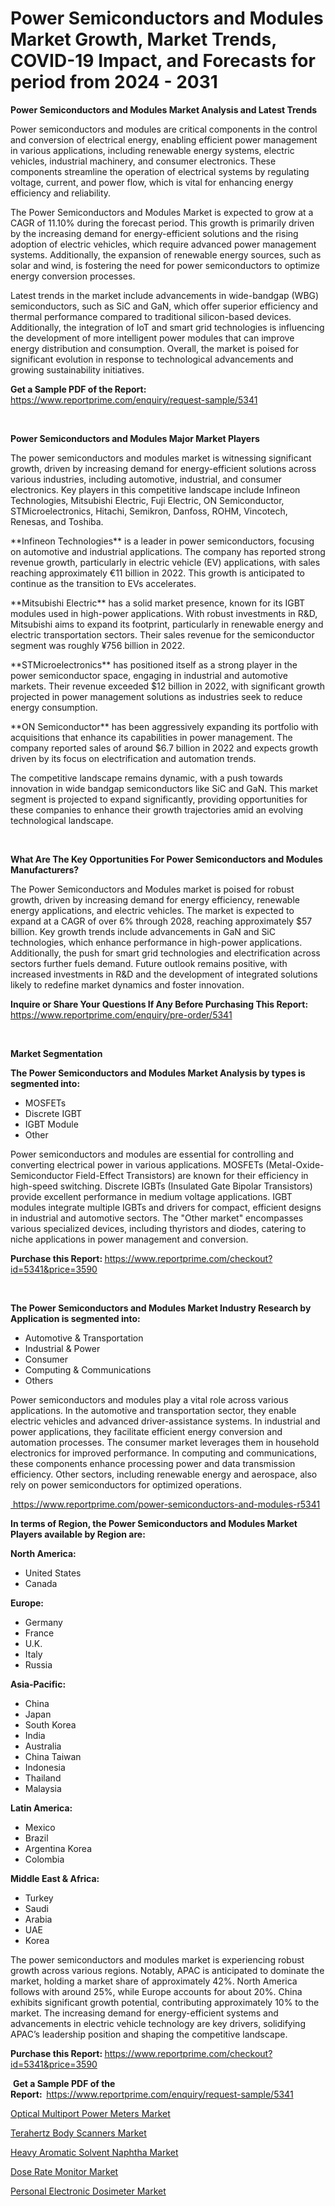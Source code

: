 <p><h1>Power Semiconductors and Modules Market Growth, Market Trends, COVID-19 Impact, and Forecasts for period from 2024 - 2031</h1></p><p><strong>Power Semiconductors and Modules Market Analysis and Latest Trends</strong></p>
<p><p>Power semiconductors and modules are critical components in the control and conversion of electrical energy, enabling efficient power management in various applications, including renewable energy systems, electric vehicles, industrial machinery, and consumer electronics. These components streamline the operation of electrical systems by regulating voltage, current, and power flow, which is vital for enhancing energy efficiency and reliability.</p><p>The Power Semiconductors and Modules Market is expected to grow at a CAGR of 11.10% during the forecast period. This growth is primarily driven by the increasing demand for energy-efficient solutions and the rising adoption of electric vehicles, which require advanced power management systems. Additionally, the expansion of renewable energy sources, such as solar and wind, is fostering the need for power semiconductors to optimize energy conversion processes.</p><p>Latest trends in the market include advancements in wide-bandgap (WBG) semiconductors, such as SiC and GaN, which offer superior efficiency and thermal performance compared to traditional silicon-based devices. Additionally, the integration of IoT and smart grid technologies is influencing the development of more intelligent power modules that can improve energy distribution and consumption. Overall, the market is poised for significant evolution in response to technological advancements and growing sustainability initiatives.</p></p>
<p><strong>Get a Sample PDF of the Report:&nbsp;</strong> <a href="https://www.reportprime.com/enquiry/request-sample/5341">https://www.reportprime.com/enquiry/request-sample/5341</a></p>
<p>&nbsp;</p>
<p><strong>Power Semiconductors and Modules Major Market Players</strong></p>
<p><p>The power semiconductors and modules market is witnessing significant growth, driven by increasing demand for energy-efficient solutions across various industries, including automotive, industrial, and consumer electronics. Key players in this competitive landscape include Infineon Technologies, Mitsubishi Electric, Fuji Electric, ON Semiconductor, STMicroelectronics, Hitachi, Semikron, Danfoss, ROHM, Vincotech, Renesas, and Toshiba.</p><p>**Infineon Technologies** is a leader in power semiconductors, focusing on automotive and industrial applications. The company has reported strong revenue growth, particularly in electric vehicle (EV) applications, with sales reaching approximately €11 billion in 2022. This growth is anticipated to continue as the transition to EVs accelerates.</p><p>**Mitsubishi Electric** has a solid market presence, known for its IGBT modules used in high-power applications. With robust investments in R&D, Mitsubishi aims to expand its footprint, particularly in renewable energy and electric transportation sectors. Their sales revenue for the semiconductor segment was roughly ¥756 billion in 2022.</p><p>**STMicroelectronics** has positioned itself as a strong player in the power semiconductor space, engaging in industrial and automotive markets. Their revenue exceeded $12 billion in 2022, with significant growth projected in power management solutions as industries seek to reduce energy consumption.</p><p>**ON Semiconductor** has been aggressively expanding its portfolio with acquisitions that enhance its capabilities in power management. The company reported sales of around $6.7 billion in 2022 and expects growth driven by its focus on electrification and automation trends.</p><p>The competitive landscape remains dynamic, with a push towards innovation in wide bandgap semiconductors like SiC and GaN. This market segment is projected to expand significantly, providing opportunities for these companies to enhance their growth trajectories amid an evolving technological landscape.</p></p>
<p>&nbsp;</p>
<p><strong>What Are The Key Opportunities For Power Semiconductors and Modules Manufacturers?</strong></p>
<p><p>The Power Semiconductors and Modules market is poised for robust growth, driven by increasing demand for energy efficiency, renewable energy applications, and electric vehicles. The market is expected to expand at a CAGR of over 6% through 2028, reaching approximately $57 billion. Key growth trends include advancements in GaN and SiC technologies, which enhance performance in high-power applications. Additionally, the push for smart grid technologies and electrification across sectors further fuels demand. Future outlook remains positive, with increased investments in R&D and the development of integrated solutions likely to redefine market dynamics and foster innovation.</p></p>
<p><strong>Inquire or Share Your Questions If Any Before Purchasing This Report:</strong> <a href="https://www.reportprime.com/enquiry/pre-order/5341">https://www.reportprime.com/enquiry/pre-order/5341</a></p>
<p>&nbsp;</p>
<p><strong>Market Segmentation</strong></p>
<p><strong>The Power Semiconductors and Modules Market Analysis by types is segmented into:</strong></p>
<p><ul><li>MOSFETs</li><li>Discrete IGBT</li><li>IGBT Module</li><li>Other</li></ul></p>
<p><p>Power semiconductors and modules are essential for controlling and converting electrical power in various applications. MOSFETs (Metal-Oxide-Semiconductor Field-Effect Transistors) are known for their efficiency in high-speed switching. Discrete IGBTs (Insulated Gate Bipolar Transistors) provide excellent performance in medium voltage applications. IGBT modules integrate multiple IGBTs and drivers for compact, efficient designs in industrial and automotive sectors. The "Other market" encompasses various specialized devices, including thyristors and diodes, catering to niche applications in power management and conversion.</p></p>
<p><strong>Purchase this Report:&nbsp;</strong><a href="https://www.reportprime.com/checkout?id=5341&price=3590">https://www.reportprime.com/checkout?id=5341&price=3590</a></p>
<p>&nbsp;</p>
<p><strong>The Power Semiconductors and Modules Market Industry Research by Application is segmented into:</strong></p>
<p><ul><li>Automotive & Transportation</li><li>Industrial & Power</li><li>Consumer</li><li>Computing & Communications</li><li>Others</li></ul></p>
<p><p>Power semiconductors and modules play a vital role across various applications. In the automotive and transportation sector, they enable electric vehicles and advanced driver-assistance systems. In industrial and power applications, they facilitate efficient energy conversion and automation processes. The consumer market leverages them in household electronics for improved performance. In computing and communications, these components enhance processing power and data transmission efficiency. Other sectors, including renewable energy and aerospace, also rely on power semiconductors for optimized operations.</p></p>
<p><a href="https://www.reportprime.com/power-semiconductors-and-modules-r5341">&nbsp;https://www.reportprime.com/power-semiconductors-and-modules-r5341</a></p>
<p><strong>In terms of Region, the Power Semiconductors and Modules Market Players available by Region are:</strong></p>
<p>
    <p> <strong> North America: </strong>
        <ul>
            <li>United States</li>
            <li>Canada</li>
        </ul>
        </p> 
    <p> <strong> Europe: </strong>
        <ul>
            <li>Germany</li>
            <li>France</li>
            <li>U.K.</li>
            <li>Italy</li>
            <li>Russia</li>
        </ul>
        </p> 
    <p> <strong> Asia-Pacific: </strong>
        <ul>
            <li>China</li>
            <li>Japan</li>
            <li>South Korea</li>
            <li>India</li>
            <li>Australia</li>
            <li>China Taiwan</li>
            <li>Indonesia</li>
            <li>Thailand</li>
            <li>Malaysia</li>
        </ul>
        </p> 
    <p> <strong> Latin America: </strong>
        <ul>
            <li>Mexico</li>
            <li>Brazil</li>
            <li>Argentina Korea</li>
            <li>Colombia</li>
        </ul>
        </p> 
    <p> <strong> Middle East & Africa: </strong>
        <ul>
            <li>Turkey</li>
            <li>Saudi</li>
            <li>Arabia</li>
            <li>UAE</li>
            <li>Korea</li>
        </ul>
    </p>
    </p>
<p><p>The power semiconductors and modules market is experiencing robust growth across various regions. Notably, APAC is anticipated to dominate the market, holding a market share of approximately 42%. North America follows with around 25%, while Europe accounts for about 20%. China exhibits significant growth potential, contributing approximately 10% to the market. The increasing demand for energy-efficient systems and advancements in electric vehicle technology are key drivers, solidifying APAC’s leadership position and shaping the competitive landscape.</p></p>
<p><strong>Purchase this Report: </strong><a href="https://www.reportprime.com/checkout?id=5341&price=3590">https://www.reportprime.com/checkout?id=5341&price=3590</a></p>
<p>&nbsp;<strong>Get a Sample PDF of the Report:&nbsp;&nbsp;</strong><a href="https://www.reportprime.com/enquiry/request-sample/5341">https://www.reportprime.com/enquiry/request-sample/5341</a></p>
<p><strong></strong></p>
<p><p><a href="https://issuu.com/reportprime-2/docs/optical-multiport-power-meters-mark_d5cc5407286f99">Optical Multiport Power Meters Market</a></p><p><a href="https://issuu.com/reportprime-2/docs/terahertz-body-scanners-market-size_050e9123739005">Terahertz Body Scanners Market</a></p><p><a href="https://www.linkedin.com/pulse/how-regions-adapting-heavy-aromatic-solvent-naphtha-market-global-3mrbc?trackingId=RRcaFFhUTc2ru1RE%2Fq0bjA%3D%3D">Heavy Aromatic Solvent Naphtha Market</a></p><p><a href="https://www.linkedin.com/pulse/dose-rate-monitor-market-global-regional-analysis-2024--thwke?trackingId=nwiOwSMTR3GIJwtTFrAkMA%3D%3D">Dose Rate Monitor Market</a></p><p><a href="https://www.linkedin.com/pulse/comprehensive-analysis-global-personal-electronic-dosimeter-5qkbe?trackingId=P42Qyg6gShqA1PdKOwDeLw%3D%3D">Personal Electronic Dosimeter Market</a></p></p>